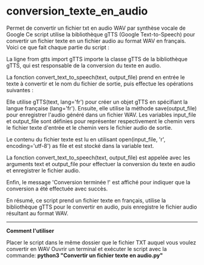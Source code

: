 # conversion_texte_en_audio
Permet de convertir un fichier txt en audio WAV par synthèse vocale de Google
Ce script utilise la bibliothèque gTTS (Google Text-to-Speech) pour convertir un fichier texte en un fichier audio au format WAV en français. Voici ce que fait chaque partie du script :

La ligne from gtts import gTTS importe la classe gTTS de la bibliothèque gTTS, qui est responsable de la conversion du texte en audio.

La fonction convert_text_to_speech(text, output_file) prend en entrée le texte à convertir et le nom du fichier de sortie, puis effectue les opérations suivantes :

Elle utilise gTTS(text, lang='fr') pour créer un objet gTTS en spécifiant la langue française (lang='fr').
Ensuite, elle utilise la méthode save(output_file) pour enregistrer l'audio généré dans un fichier WAV.
Les variables input_file et output_file sont définies pour représenter respectivement le chemin vers le fichier texte d'entrée et le chemin vers le fichier audio de sortie.

Le contenu du fichier texte est lu en utilisant open(input_file, 'r', encoding='utf-8') as file et est stocké dans la variable text.

La fonction convert_text_to_speech(text, output_file) est appelée avec les arguments text et output_file pour effectuer la conversion du texte en audio et enregistrer le fichier audio.

Enfin, le message 'Conversion terminée !' est affiché pour indiquer que la conversion a été effectuée avec succès.

En résumé, ce script prend un fichier texte en français, utilise la bibliothèque gTTS pour le convertir en audio, puis enregistre le fichier audio résultant au format WAV.

------------------

**Comment l'utiliser**

Placer le script dans le même dossier que le fichier TXT auquel vous voulez convertir en WAV
Ouvrir un terminal et exécuter le script avec la commande: **python3 "Convertir un fichier texte en audio.py"**
